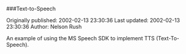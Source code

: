 ###Text-to-Speech

Originally published: 2002-02-13 23:30:36
Last updated: 2002-02-13 23:30:36
Author: Nelson Rush

An example of using the MS Speech SDK to implement TTS (Text-To-Speech).